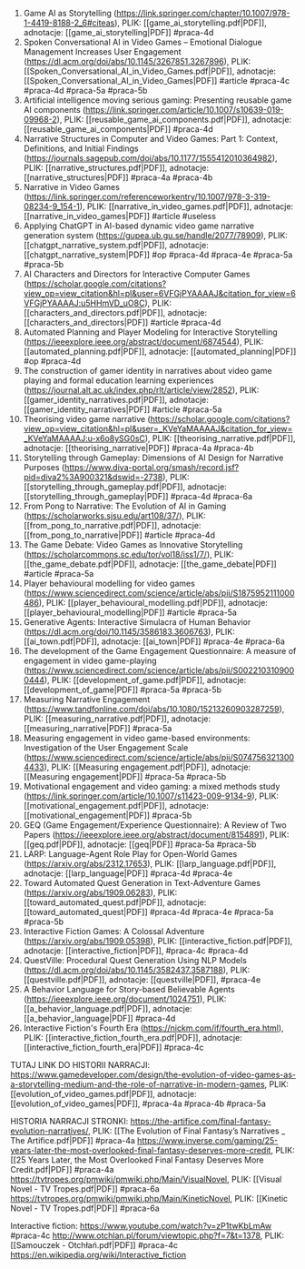 1. Game AI as Storytelling (https://link.springer.com/chapter/10.1007/978-1-4419-8188-2_6#citeas), PLIK: [[game_ai_storytelling.pdf|PDF]], adnotacje: [[game_ai_storytelling|PDF]] #praca-4d
2. Spoken Conversational AI in Video Games – Emotional Dialogue Management Increases User Engagement (https://dl.acm.org/doi/abs/10.1145/3267851.3267896), PLIK: [[Spoken_Conversational_AI_in_Video_Games.pdf|PDF]], adnotacje: [[Spoken_Conversational_AI_in_Video_Games|PDF]] #article #praca-4c #praca-4d #praca-5a #praca-5b 
3. Artificial intelligence moving serious gaming: Presenting reusable game AI components (https://link.springer.com/article/10.1007/s10639-019-09968-2), PLIK: [[reusable_game_ai_components.pdf|PDF]], adnotacje: [[reusable_game_ai_components|PDF]] #praca-4d 
4. Narrative Structures in Computer and Video Games: Part 1: Context, Definitions, and Initial Findings (https://journals.sagepub.com/doi/abs/10.1177/1555412010364982), PLIK: [[narrative_structures.pdf|PDF]], adnotacje: [[narrative_structures|PDF]] #praca-4a #praca-4b
5. Narrative in Video Games (https://link.springer.com/referenceworkentry/10.1007/978-3-319-08234-9_154-1), PLIK: [[narrative_in_video_games.pdf|PDF]], adnotacje: [[narrative_in_video_games|PDF]] #article  #useless
6. Applying ChatGPT in AI-based dynamic video game narrative generation system (https://gupea.ub.gu.se/handle/2077/78909), PLIK: [[chatgpt_narrative_system.pdf|PDF]], adnotacje: [[chatgpt_narrative_system|PDF]] #op #praca-4d #praca-4e #praca-5a #praca-5b 
7. AI Characters and Directors for Interactive Computer Games (https://scholar.google.com/citations?view_op=view_citation&hl=pl&user=6VFGjPYAAAAJ&citation_for_view=6VFGjPYAAAAJ:u5HHmVD_uO8C), PLIK: [[characters_and_directors.pdf|PDF]], adnotacje: [[characters_and_directors|PDF]] #article #praca-4d
8. Automated Planning and Player Modeling for Interactive Storytelling (https://ieeexplore.ieee.org/abstract/document/6874544), PLIK: [[automated_planning.pdf|PDF]], adnotacje: [[automated_planning|PDF]] #op #praca-4d
9. The construction of gamer identity in narratives about video game playing and formal education learning experiences (https://journal.alt.ac.uk/index.php/rlt/article/view/2852), PLIK: [[gamer_identity_narratives.pdf|PDF]], adnotacje: [[gamer_identity_narratives|PDF]] #article #praca-5a
10. Theorising video game narrative (https://scholar.google.com/citations?view_op=view_citation&hl=pl&user=_KVeYaMAAAAJ&citation_for_view=_KVeYaMAAAAJ:u-x6o8ySG0sC), PLIK: [[theorising_narrative.pdf|PDF]], adnotacje: [[theorising_narrative|PDF]] #praca-4a #praca-4b 
11. Storytelling through Gameplay: Dimensions of AI Design for Narrative Purposes (https://www.diva-portal.org/smash/record.jsf?pid=diva2%3A900321&dswid=-2738), PLIK: [[storytelling_through_gameplay.pdf|PDF]], adnotacje: [[storytelling_through_gameplay|PDF]] #praca-4d #praca-6a 
12. From Pong to Narrative: The Evolution of AI in Gaming (https://scholarworks.sjsu.edu/art108/37/), PLIK: [[from_pong_to_narrative.pdf|PDF]], adnotacje: [[from_pong_to_narrative|PDF]] #article #praca-4d
13. The Game Debate: Video Games as Innovative Storytelling (https://scholarcommons.sc.edu/tor/vol18/iss1/7/), PLIK: [[the_game_debate.pdf|PDF]], adnotacje: [[the_game_debate|PDF]] #article #praca-5a 
14. Player behavioural modelling for video games (https://www.sciencedirect.com/science/article/abs/pii/S1875952111000486), PLIK: [[player_behavioural_modelling.pdf|PDF]], adnotacje: [[player_behavioural_modelling|PDF]] #article #praca-5a
15. Generative Agents: Interactive Simulacra of Human Behavior (https://dl.acm.org/doi/10.1145/3586183.3606763), PLIK: [[ai_town.pdf|PDF]], adnotacje: [[ai_town|PDF]] #praca-4e #praca-6a
16. The development of the Game Engagement Questionnaire: A measure of engagement in video game-playing (https://www.sciencedirect.com/science/article/abs/pii/S0022103109000444), PLIK: [[development_of_game.pdf|PDF]], adnotacje: [[development_of_game|PDF]] #praca-5a #praca-5b
17. Measuring Narrative Engagement (https://www.tandfonline.com/doi/abs/10.1080/15213260903287259), PLIK: [[measuring_narrative.pdf|PDF]], adnotacje: [[measuring_narrative|PDF]] #praca-5a
18. Measuring engagement in video game-based environments: Investigation of the User Engagement Scale (https://www.sciencedirect.com/science/article/abs/pii/S0747563213004433), PLIK: [[Measuring engagement.pdf|PDF]], adnotacje: [[Measuring engagement|PDF]] #praca-5a #praca-5b
19. Motivational engagement and video gaming: a mixed methods study (https://link.springer.com/article/10.1007/s11423-009-9134-9), PLIK: [[motivational_engagement.pdf|PDF]], adnotacje: [[motivational_engagement|PDF]] #praca-5b 
20. GEQ (Game Engagement/Experience Questionnaire): A Review of Two Papers (https://ieeexplore.ieee.org/abstract/document/8154891), PLIK: [[geq.pdf|PDF]], adnotacje: [[geq|PDF]] #praca-5a #praca-5b
21. LARP: Language-Agent Role Play for Open-World Games (https://arxiv.org/abs/2312.17653), PLIK: [[larp_language.pdf|PDF]], adnotacje: [[larp_language|PDF]] #praca-4d #praca-4e
22. Toward Automated Quest Generation in Text-Adventure Games (https://arxiv.org/abs/1909.06283), PLIK: [[toward_automated_quest.pdf|PDF]], adnotacje: [[toward_automated_quest|PDF]] #praca-4d #praca-4e #praca-5a #praca-5b 
23. Interactive Fiction Games: A Colossal Adventure (https://arxiv.org/abs/1909.05398), PLIK: [[interactive_fiction.pdf|PDF]], adnotacje: [[interactive_fiction|PDF]], #praca-4c #praca-4d 
24. QuestVille: Procedural Quest Generation Using NLP Models (https://dl.acm.org/doi/abs/10.1145/3582437.3587188), PLIK: [[questville.pdf|PDF]], adnotacje: [[questville|PDF]], #praca-4e 
25. A Behavior Language for Story-based Believable Agents (https://ieeexplore.ieee.org/document/1024751), PLIK: [[a_behavior_language.pdf|PDF]], adnotacje: [[a_behavior_language|PDF]] #praca-4d 
26. Interactive Fiction's Fourth Era (https://nickm.com/if/fourth_era.html), PLIK: [[interactive_fiction_fourth_era.pdf|PDF]], adnotacje: [[interactive_fiction_fourth_era|PDF]] #praca-4c

TUTAJ LINK DO HISTORII NARRACJI: https://www.gamedeveloper.com/design/the-evolution-of-video-games-as-a-storytelling-medium-and-the-role-of-narrative-in-modern-games, PLIK: [[evolution_of_video_games.pdf|PDF]], adnotacje: [[evolution_of_video_games|PDF]], #praca-4a #praca-4b #praca-5a 

HISTORIA NARRACJI STRONKI:
https://the-artifice.com/final-fantasy-evolution-narratives/, PLIK: [[The Evolution of Final Fantasy’s Narratives _ The Artifice.pdf|PDF]] #praca-4a 
https://www.inverse.com/gaming/25-years-later-the-most-overlooked-final-fantasy-deserves-more-credit, PLIK: [[25 Years Later, the Most Overlooked Final Fantasy Deserves More Credit.pdf|PDF]] #praca-4a 
https://tvtropes.org/pmwiki/pmwiki.php/Main/VisualNovel, PLIK: [[Visual Novel - TV Tropes.pdf|PDF]] #praca-6a
https://tvtropes.org/pmwiki/pmwiki.php/Main/KineticNovel, PLIK: [[Kinetic Novel - TV Tropes.pdf|PDF]] #praca-6a 

Interactive fiction:
https://www.youtube.com/watch?v=zP1twKbLmAw #praca-4c 
http://www.otchlan.pl/forum/viewtopic.php?f=7&t=1378, PLIK: [[Samouczek - Otchłań.pdf|PDF]] #praca-4c 
https://en.wikipedia.org/wiki/Interactive_fiction